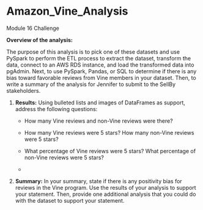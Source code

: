 # Amazon_Vine_Analysis
Module 16 Challenge

**Overview of the analysis:** 

The purpose of this analysis is to pick one of these datasets and use PySpark to perform the ETL process to extract the dataset, transform the data, connect to an AWS RDS instance, and load the transformed data into pgAdmin. Next, to use PySpark, Pandas, or SQL to determine if there is any bias toward favorable reviews from Vine members in your dataset. Then, to write a summary of the analysis for Jennifer to submit to the SellBy stakeholders.



1. **Results:** Using bulleted lists and images of DataFrames as support, address the following questions:

   - How many Vine reviews and non-Vine reviews were there?

   - How many Vine reviews were 5 stars? How many non-Vine reviews were 5 stars?

   - What percentage of Vine reviews were 5 stars? What percentage of non-Vine reviews were 5 stars?

   - 

     

2. **Summary:** In your summary, state if there is any positivity bias for reviews in the Vine program. Use the results of your analysis to support your statement. Then, provide one additional analysis that you could do with the dataset to support your statement.
